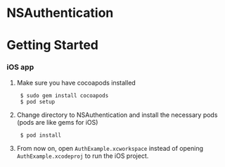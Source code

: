 NSAuthentication
================

# Getting Started

### iOS app 

1. Make sure you have cocoapods installed

        $ sudo gem install cocoapods 
        $ pod setup
    
2. Change directory to NSAuthentication and install the necessary pods (pods are like gems for iOS) 

        $ pod install 

3. From now on, open `AuthExample.xcworkspace` instead of opening `AuthExample.xcodeproj` to run the iOS project. 

    


